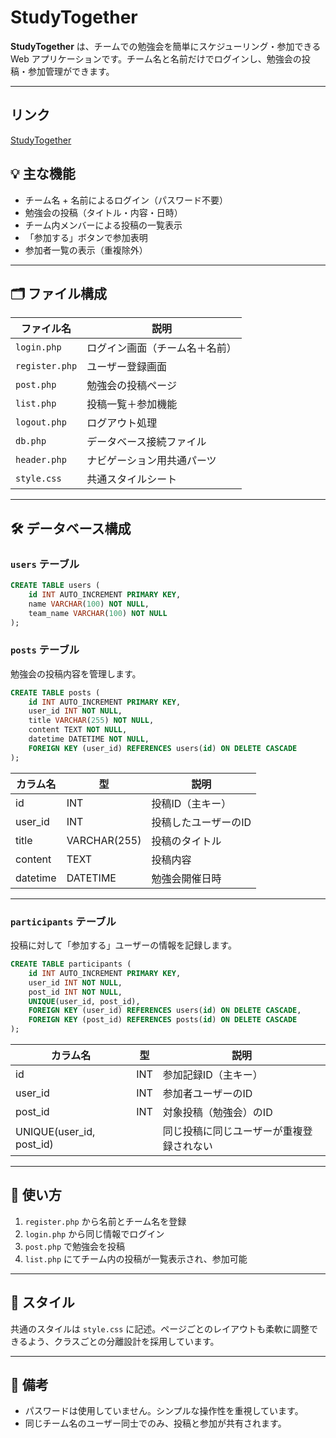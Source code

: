 # StudyTogether

**StudyTogether** は、チームでの勉強会を簡単にスケジューリング・参加できる Web アプリケーションです。チーム名と名前だけでログインし、勉強会の投稿・参加管理ができます。

---
## リンク
[StudyTogether](https://tech-base.net/tb-270118/misssion6/login.php)
## 💡 主な機能

- チーム名 + 名前によるログイン（パスワード不要）
- 勉強会の投稿（タイトル・内容・日時）
- チーム内メンバーによる投稿の一覧表示
- 「参加する」ボタンで参加表明
- 参加者一覧の表示（重複除外）

---

## 🗂 ファイル構成

| ファイル名        | 説明                           |
|------------------|--------------------------------|
| `login.php`      | ログイン画面（チーム名＋名前） |
| `register.php`   | ユーザー登録画面               |
| `post.php`       | 勉強会の投稿ページ             |
| `list.php`       | 投稿一覧＋参加機能             |
| `logout.php`     | ログアウト処理                 |
| `db.php`         | データベース接続ファイル       |
| `header.php`     | ナビゲーション用共通パーツ     |
| `style.css`      | 共通スタイルシート             |

---

## 🛠 データベース構成

### `users` テーブル

```sql
CREATE TABLE users (
    id INT AUTO_INCREMENT PRIMARY KEY,
    name VARCHAR(100) NOT NULL,
    team_name VARCHAR(100) NOT NULL
);
```

### `posts` テーブル

勉強会の投稿内容を管理します。

```sql
CREATE TABLE posts (
    id INT AUTO_INCREMENT PRIMARY KEY,
    user_id INT NOT NULL,
    title VARCHAR(255) NOT NULL,
    content TEXT NOT NULL,
    datetime DATETIME NOT NULL,
    FOREIGN KEY (user_id) REFERENCES users(id) ON DELETE CASCADE
);
```

| カラム名   | 型            | 説明                     |
|------------|----------------|--------------------------|
| id         | INT            | 投稿ID（主キー）         |
| user_id    | INT            | 投稿したユーザーのID     |
| title      | VARCHAR(255)   | 投稿のタイトル           |
| content    | TEXT           | 投稿内容                 |
| datetime   | DATETIME       | 勉強会開催日時           |

---

### `participants` テーブル

投稿に対して「参加する」ユーザーの情報を記録します。

```sql
CREATE TABLE participants (
    id INT AUTO_INCREMENT PRIMARY KEY,
    user_id INT NOT NULL,
    post_id INT NOT NULL,
    UNIQUE(user_id, post_id),
    FOREIGN KEY (user_id) REFERENCES users(id) ON DELETE CASCADE,
    FOREIGN KEY (post_id) REFERENCES posts(id) ON DELETE CASCADE
);
```

| カラム名   | 型    | 説明                           |
|------------|--------|--------------------------------|
| id         | INT    | 参加記録ID（主キー）           |
| user_id    | INT    | 参加者ユーザーのID             |
| post_id    | INT    | 対象投稿（勉強会）のID         |
| UNIQUE(user_id, post_id) |     | 同じ投稿に同じユーザーが重複登録されない |

---

## 🚀 使い方

1. `register.php` から名前とチーム名を登録
2. `login.php` から同じ情報でログイン
3. `post.php` で勉強会を投稿
4. `list.php` にてチーム内の投稿が一覧表示され、参加可能

---

## 🎨 スタイル

共通のスタイルは `style.css` に記述。ページごとのレイアウトも柔軟に調整できるよう、クラスごとの分離設計を採用しています。

---

## 📌 備考

- パスワードは使用していません。シンプルな操作性を重視しています。
- 同じチーム名のユーザー同士でのみ、投稿と参加が共有されます。
